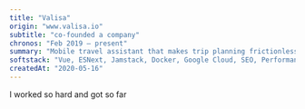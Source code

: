 ```yaml
---
title: "Valisa"
origin: "www.valisa.io"
subtitle: "co-founded a company"
chronos: "Feb 2019 – present"
summary: "Mobile travel assistant that makes trip planning frictionless. Instant results, best value deals, inspiration. Let computers do the routine."
softstack: "Vue, ESNext, Jamstack, Docker, Google Cloud, SEO, Performance, UI/UX Design, Sketch, Startup, Business"
createdAt: "2020-05-16"
---
```


I worked so hard and got so far
